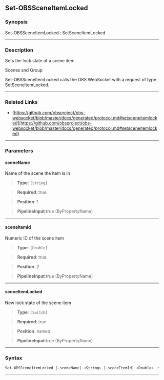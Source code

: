 Set-OBSSceneItemLocked
----------------------
### Synopsis
Set-OBSSceneItemLocked : SetSceneItemLocked

---
### Description

Sets the lock state of a scene item.

Scenes and Group


Set-OBSSceneItemLocked calls the OBS WebSocket with a request of type SetSceneItemLocked.

---
### Related Links
* [https://github.com/obsproject/obs-websocket/blob/master/docs/generated/protocol.md#setsceneitemlocked](https://github.com/obsproject/obs-websocket/blob/master/docs/generated/protocol.md#setsceneitemlocked)



---
### Parameters
#### **sceneName**

Name of the scene the item is in



> **Type**: ```[String]```

> **Required**: true

> **Position**: 1

> **PipelineInput**:true (ByPropertyName)



---
#### **sceneItemId**

Numeric ID of the scene item



> **Type**: ```[Double]```

> **Required**: true

> **Position**: 2

> **PipelineInput**:true (ByPropertyName)



---
#### **sceneItemLocked**

New lock state of the scene item



> **Type**: ```[Switch]```

> **Required**: true

> **Position**: named

> **PipelineInput**:true (ByPropertyName)



---
### Syntax
```PowerShell
Set-OBSSceneItemLocked [-sceneName] <String> [-sceneItemId] <Double> -sceneItemLocked [<CommonParameters>]
```
---
